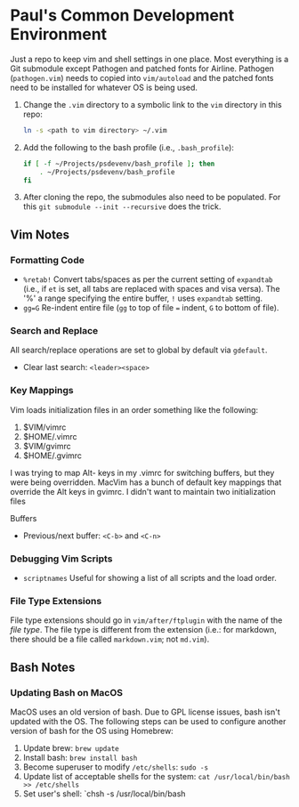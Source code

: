 # Paul's Common Development Environment 
Just a repo to keep vim and shell settings in one place. Most everything is a Git
submodule except Pathogen and patched fonts for Airline.  Pathogen (`pathogen.vim`) needs to
copied into `vim/autoload` and the patched fonts need to be installed for whatever OS is
being used.

1. Change the `.vim` directory to a symbolic link to the `vim` directory in this repo: 
    ```sh 
    ln -s <path to vim directory> ~/.vim 
    ```
2. Add the following to the bash profile (i.e., `.bash_profile`): 
    ```sh 
    if [ -f ~/Projects/psdevenv/bash_profile ]; then
        . ~/Projects/psdevenv/bash_profile 
    fi 
    ```
3. After cloning the repo, the submodules also need to be populated. For this `git submodule
--init --recursive` does the trick. 


## Vim Notes

### Formatting Code

* `%retab!` Convert tabs/spaces as per the current setting of `expandtab` (i.e., if `et` is set, all
tabs are replaced with spaces and visa versa).  The '%' a range specifying the entire
buffer, `!` uses `expandtab` setting.
* `gg=G` Re-indent entire file (`gg` to top of file `=` indent, `G` to bottom of file).

### Search and Replace
All search/replace operations are set to global by default via `gdefault`.

* Clear last search: `<leader><space>`

### Key Mappings
Vim loads initialization files in an order something like the following:

1. $VIM/vimrc
2. $HOME/.vimrc
3. $VIM/gvimrc
4. $HOME/.gvimrc

I was trying to map Alt- keys in my .vimrc for switching buffers, but they were being
overridden.  MacVim has a bunch of default key mappings that override the Alt keys in gvimrc.
I didn't want to maintain two initialization files

Buffers

- Previous/next buffer: `<C-b>` and `<C-n>`

### Debugging Vim Scripts

* `scriptnames` Useful for showing a list of all scripts and the load order.

### File Type Extensions
File type extensions should go in `vim/after/ftplugin` with the name of the *file type*.  The file
type is different from the extension (i.e.: for markdown, there should be a file called
`markdown.vim`; not `md.vim`).


## Bash Notes

### Updating Bash on MacOS
MacOS uses an old version of bash.  Due to GPL license issues, bash isn't
updated with the OS.  The following steps can be used to configure another
version of bash for the OS using Homebrew:

1. Update brew: `brew update`
2. Install bash: `brew install bash`
3. Become superuser to modify `/etc/shells`: `sudo -s`
4. Update list of acceptable shells for the system: `cat /usr/local/bin/bash >> /etc/shells`
5. Set user's shell: `chsh -s /usr/local/bin/bash
    
